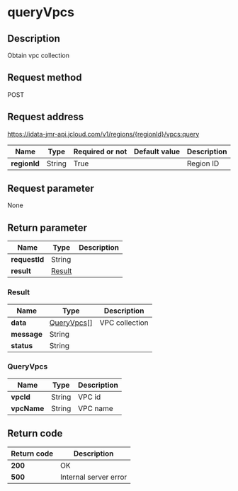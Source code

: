 # queryVpcs


## Description
Obtain vpc collection

## Request method
POST

## Request address
https://idata-jmr-api.jcloud.com/v1/regions/{regionId}/vpcs:query

|Name|Type|Required or not|Default value|Description|
|---|---|---|---|---|
|**regionId**|String|True||Region ID|

## Request parameter
None


## Return parameter
|Name|Type|Description|
|---|---|---|
|**requestId**|String||
|**result**|[Result](##Result)||


### <a name="Result">Result</a>
|Name|Type|Description|
|---|---|---|
|**data**|[QueryVpcs[]](##QueryVpcs)|VPC collection|
|**message**|String||
|**status**|String||
### <a name="QueryVpcs">QueryVpcs</a>
|Name|Type|Description|
|---|---|---|
|**vpcId**|String|VPC id|
|**vpcName**|String|VPC name|

## Return code
|Return code|Description|
|---|---|
|**200**|OK|
|**500**|Internal server error|
